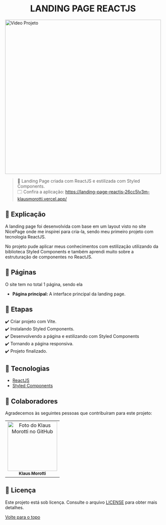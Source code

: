 <h1 align="center">LANDING PAGE REACTJS</h1>

<img src="landingpage-gif.gif" alt="Video Projeto" width="100%" height="500">

> 🔎 Landing Page criada com ReactJS e estilizada com Styled Components. <br>
🗔 Confira a aplicação: https://landing-page-reactjs-26cc5lv3m-klausmorotti.vercel.app/ <br>

## 📄 Explicação
A landing page foi desenvolvida com base em um layout visto no site NicePage onde me inspirei para cria-la, sendo meu primeiro projeto com tecnologia ReactJS.

No projeto pude aplicar meus conhecimentos com estilização utilizando da biblioteca Styled Components e também aprendi muito sobre a estruturação de componentes no ReactJS.

## 📁 Páginas

O site tem no total 1 página, sendo ela

- **Página principal:** A interface principal da landing page.


## 🎯 Etapas 

:heavy_check_mark: Criar projeto com Vite. <br>
:heavy_check_mark: Instalando Styled Components. <br>
:heavy_check_mark: Desenvolvendo a página e estilizando com Styled Components <br>
:heavy_check_mark: Tornando a página responsiva. <br>
:heavy_check_mark: Projeto finalizado. <br>

## 🚀 Tecnologias 

- [ReactJS](https://pt-br.reactjs.org/)
- [Styled Components](https://styled-components.com/)

## 🤝 Colaboradores

Agradecemos às seguintes pessoas que contribuíram para este projeto:

<table>
  <tr>
    <td align="center">
      <a href="#">
        <img src="https://avatars.githubusercontent.com/u/84789400?v=4" width="160px;" alt="Foto do Klaus Morotti no GitHub"/><br>
        <sub>
          <b>Klaus Morotti</b>
        </sub>
      </a>
    </td>
  </tr>
</table>

## 📝 Licença

Este projeto está sob licença. Consulte o arquivo <a href="https://github.com/klausmorotti/react-calc-imc/blob/master/LICENSE">LICENSE</a> para obter mais detalhes.


<a href="#top">Volte para o topo</a>
